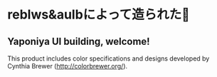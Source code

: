 # reblws&aulbによって造られた🍔
## Yaponiya UI building, welcome!

This product includes color specifications and designs developed by Cynthia Brewer (http://colorbrewer.org/).
